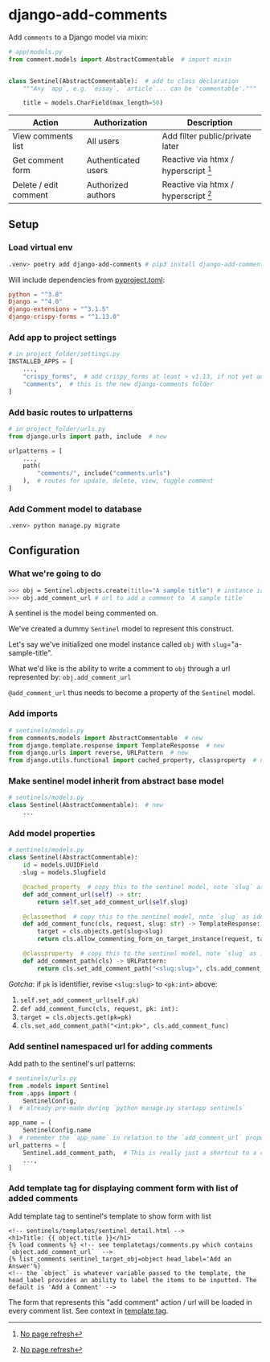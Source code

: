 # django-add-comments

Add `comments` to a Django model via mixin:

```python
# app/models.py
from comment.models import AbstractCommentable  # import mixin


class Sentinel(AbstractCommentable):  # add to class declaration
    """Any `app`, e.g. `essay`, `article`... can be 'commentable'."""

    title = models.CharField(max_length=50)
```

| Action                | Authorization       | Description                          |
| --------------------- | ------------------- | ------------------------------------ |
| View comments list    | All users           | Add filter public/private later      |
| Get comment form      | Authenticated users | Reactive via htmx / hyperscript [^1] |
| Delete / edit comment | Authorized authors  | Reactive via htmx / hyperscript [^1] |

## Setup

### Load virtual env

```zsh
.venv> poetry add django-add-comments # pip3 install django-add-comments
```

Will include dependencies from [pyproject.toml](../../pyproject.toml):

```toml
python = "^3.8"
Django = "^4.0"
django-extensions = "^3.1.5"
django-crispy-forms = "^1.13.0"
```

### Add app to project settings

```python
# in project_folder/settings.py
INSTALLED_APPS = [
    ...,
    "crispy_forms",  # add crispy_forms at least > v1.13, if not yet added
    "comments",  # this is the new django-comments folder
]
```

### Add basic routes to urlpatterns

```python
# in project_folder/urls.py
from django.urls import path, include  # new

urlpatterns = [
    ...,
    path(
        "comments/", include("comments.urls")
    ),  # routes for update, delete, view, toggle comment
]
```

### Add Comment model to database

```zsh
.venv> python manage.py migrate
```

## Configuration

### What we're going to do

```zsh
>>> obj = Sentinel.objects.create(title="A sample title") # instance is made, e.g. id=1, id=2, etc.
>>> obj.add_comment_url # url to add a comment to `A sample title`
```

A sentinel is the model being commented on.

We've created a dummy `Sentinel` model to represent this construct.

Let's say we've initialized one model instance called `obj` with `slug`="a-sample-title".

What we'd like is the ability to write a comment to `obj` through a url represented by: `obj.add_comment_url`

`@add_comment_url` thus needs to become a property of the `Sentinel` model.

### Add imports

```python
# sentinels/models.py
from comments.models import AbstractCommentable  # new
from django.template.response import TemplateResponse  # new
from django.urls import reverse, URLPattern  # new
from django.utils.functional import cached_property, classproperty  # new
```

### Make sentinel model inherit from abstract base model

```python
# sentinels/models.py
class Sentinel(AbstractCommentable):  # new
    ...
```

### Add model properties

```python
# sentinels/models.py
class Sentinel(AbstractCommentable):
    id = models.UUIDField
    slug = models.Slugfield

    @cached_property  # copy this to the sentinel model, note `slug` as identifier
    def add_comment_url(self) -> str:
        return self.set_add_comment_url(self.slug)

    @classmethod  # copy this to the sentinel model, note `slug` as identifier
    def add_comment_func(cls, request, slug: str) -> TemplateResponse:
        target = cls.objects.get(slug=slug)
        return cls.allow_commenting_form_on_target_instance(request, target)

    @classproperty  # copy this to the sentinel model, note `slug` as identifier
    def add_comment_path(cls) -> URLPattern:
        return cls.set_add_comment_path("<slug:slug>", cls.add_comment_func)
```

_Gotcha_: if `pk` is identifier, revise `<slug:slug>` to `<pk:int>` above:

1. `self.set_add_comment_url(self.pk)`
2. `def add_comment_func(cls, request, pk: int):`
3. `target = cls.objects.get(pk=pk)`
4. `cls.set_add_comment_path("<int:pk>", cls.add_comment_func)`

### Add sentinel namespaced url for adding comments

Add path to the sentinel's url patterns:

```python
# sentinels/urls.py
from .models import Sentinel
from .apps import (
    SentinelConfig,
)  # already pre-made during `python manage.py startapp sentinels`

app_name = (
    SentinelConfig.name
)  # remember the `app_name` in relation to the `add_comment_url` property
url_patterns = [
    Sentinel.add_comment_path,  # This is really just a shortcut to a created path.
    ...,
]
```

### Add template tag for displaying comment form with list of added comments

Add template tag to sentinel's template to show form with list

```jinja
<!-- sentinels/templates/sentinel_detail.html -->
<h1>Title: {{ object.title }}</h1>
{% load comments %} <!-- see templatetags/comments.py which contains `object.add_comment_url`  -->
{% list_comments sentinel_target_obj=object head_label='Add an Answer'%}
<!-- the `object` is whatever variable passed to the template, the head_label provides an ability to label the items to be inputted. The default is 'Add a Comment' -->
```

The form that represents this "add comment" action / url will be loaded in every comment list. See context in [template tag](./comments/templatetags/comments.py).

[^1]: [No page refresh](./comments/docs/frontend.md)

